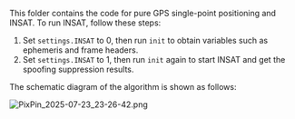 This folder contains the code for pure GPS single-point positioning and INSAT. To run INSAT, follow these steps:

1. Set `settings.INSAT` to 0, then run `init` to obtain variables such as ephemeris and frame headers.
2. Set `settings.INSAT` to 1, then run `init` again to start INSAT and get the spoofing suppression results.

The schematic diagram of the algorithm is shown as follows:

![PixPin_2025-07-23_23-26-42.png](https://youke1.picui.cn/s1/2025/07/23/6881039f62ea3.png)

